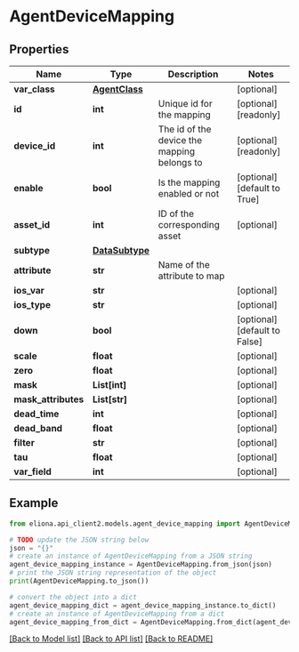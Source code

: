 # AgentDeviceMapping


## Properties

Name | Type | Description | Notes
------------ | ------------- | ------------- | -------------
**var_class** | [**AgentClass**](AgentClass.md) |  | [optional] 
**id** | **int** | Unique id for the mapping | [optional] [readonly] 
**device_id** | **int** | The id of the device the mapping belongs to | [optional] [readonly] 
**enable** | **bool** | Is the mapping enabled or not | [optional] [default to True]
**asset_id** | **int** | ID of the corresponding asset | [optional] 
**subtype** | [**DataSubtype**](DataSubtype.md) |  | 
**attribute** | **str** | Name of the attribute to map | 
**ios_var** | **str** |  | [optional] 
**ios_type** | **str** |  | [optional] 
**down** | **bool** |  | [optional] [default to False]
**scale** | **float** |  | [optional] 
**zero** | **float** |  | [optional] 
**mask** | **List[int]** |  | [optional] 
**mask_attributes** | **List[str]** |  | [optional] 
**dead_time** | **int** |  | [optional] 
**dead_band** | **float** |  | [optional] 
**filter** | **str** |  | [optional] 
**tau** | **float** |  | [optional] 
**var_field** | **int** |  | [optional] 

## Example

```python
from eliona.api_client2.models.agent_device_mapping import AgentDeviceMapping

# TODO update the JSON string below
json = "{}"
# create an instance of AgentDeviceMapping from a JSON string
agent_device_mapping_instance = AgentDeviceMapping.from_json(json)
# print the JSON string representation of the object
print(AgentDeviceMapping.to_json())

# convert the object into a dict
agent_device_mapping_dict = agent_device_mapping_instance.to_dict()
# create an instance of AgentDeviceMapping from a dict
agent_device_mapping_from_dict = AgentDeviceMapping.from_dict(agent_device_mapping_dict)
```
[[Back to Model list]](../README.md#documentation-for-models) [[Back to API list]](../README.md#documentation-for-api-endpoints) [[Back to README]](../README.md)


